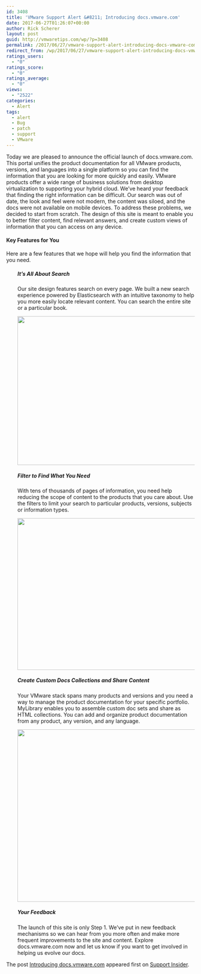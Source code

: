 ```yaml
---
id: 3408
title: 'VMware Support Alert &#8211; Introducing docs.vmware.com'
date: 2017-06-27T01:26:07+00:00
author: Rick Scherer
layout: post
guid: http://vmwaretips.com/wp/?p=3408
permalink: /2017/06/27/vmware-support-alert-introducing-docs-vmware-com/
redirect_from: /wp/2017/06/27/vmware-support-alert-introducing-docs-vmware-com/
ratings_users:
  - "0"
ratings_score:
  - "0"
ratings_average:
  - "0"
views:
  - "2522"
categories:
  - Alert
tags:
  - alert
  - Bug
  - patch
  - support
  - VMware
---
```

Today we are pleased to announce the official launch of docs.vmware.com. This portal unifies the product documentation for all VMware products, versions, and languages into a single platform so you can find the information that you are looking for more quickly and easily. VMware products offer a wide range of business solutions from desktop virtualization to supporting your hybrid cloud. We’ve heard your feedback that finding the right information can be difficult. Our search was out of date, the look and feel were not modern, the content was siloed, and the docs were not available on mobile devices. To address these problems, we decided to start from scratch. The design of this site is meant to enable you to better filter content, find relevant answers, and create custom views of information that you can access on any device.

#### Key Features for You

Here are a few features that we hope will help you find the information that you need.

<h5 style="padding-left: 30px;">
  It’s All About Search
</h5>

<p style="padding-left: 30px;">
  Our site design features search on every page. We built a new search experience powered by Elasticsearch with an intuitive taxonomy to help you more easily locate relevant content. You can search the entire site or a particular book.
</p>

<p style="padding-left: 30px;">
  <img class="wp-image-7815 aligncenter" src="http://bit.ly/2tR359Z" alt="" width="671" height="398" srcset="http://bit.ly/2thCKVs 1024w, http://bit.ly/2tQCGsF 300w, http://bit.ly/2thpz6H 768w, http://bit.ly/2tR9ku7 624w" sizes="(max-width: 671px) 100vw, 671px" />
</p>

<h5 style="padding-left: 30px;">
  Filter to Find What You Need
</h5>

<p style="padding-left: 30px;">
  With tens of thousands of pages of information, you need help reducing the scope of content to the products that you care about. Use the filters to limit your search to particular products, versions, subjects or information types.
</p>

<p style="padding-left: 30px;">
  <img class="size-large wp-image-7817 aligncenter" src="http://bit.ly/2thkHys" alt="" width="625" height="406" srcset="http://bit.ly/2tQFrKD 1024w, http://bit.ly/2thF3YE 300w, http://bit.ly/2tQtpAJ 768w, http://bit.ly/2thNFyd 624w, http://bit.ly/2tR4soY 1305w" sizes="(max-width: 625px) 100vw, 625px" />
</p>

<h5 style="padding-left: 30px;">
  Create Custom Docs Collections and Share Content
</h5>

<p style="padding-left: 30px;">
  Your VMware stack spans many products and versions and you need a way to manage the product documentation for your specific portfolio. MyLibrary enables you to assemble custom doc sets and share as HTML collections. You can add and organize product documentation from any product, any version, and any language.
</p>

<p style="padding-left: 30px;">
  <img class="size-large wp-image-7819 aligncenter" src="http://bit.ly/2thpyj9" alt="" width="625" height="461" srcset="http://bit.ly/2tRcz54 1024w, http://bit.ly/2th96zv 300w, http://bit.ly/2tQHNcc 768w, http://bit.ly/2thyeGq 624w, http://bit.ly/2tQQV0J 1202w" sizes="(max-width: 625px) 100vw, 625px" />
</p>

<h5 style="padding-left: 30px;">
  Your Feedback
</h5>

<p style="padding-left: 30px;">
  The launch of this site is only Step 1. We’ve put in new feedback mechanisms so we can hear from you more often and make more frequent improvements to the site and content. Explore docs.vmware.com now and let us know if you want to get involved in helping us evolve our docs.
</p>

The post <a rel="nofollow" href="http://bit.ly/2thAeyx">Introducing docs.vmware.com</a> appeared first on <a rel="nofollow" href="http://bit.ly/1KGVvob">Support Insider</a>.
